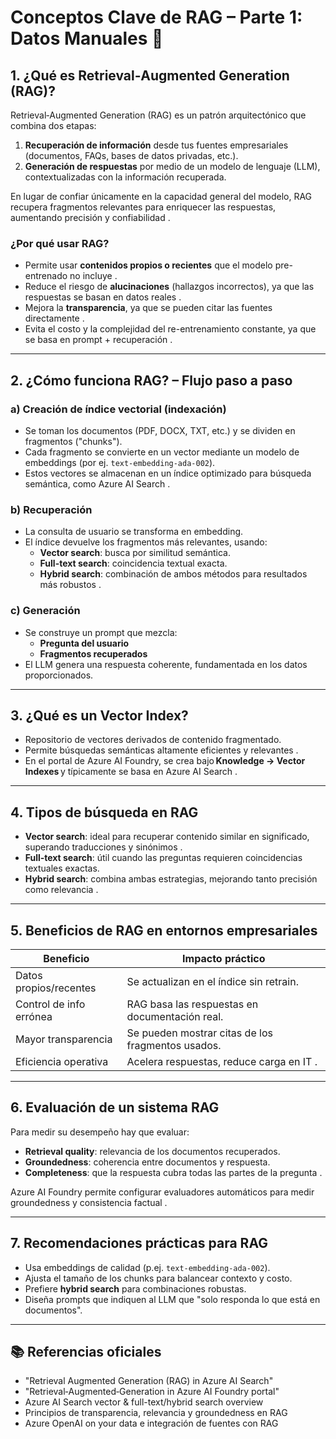 # Conceptos Clave de RAG – Parte 1: Datos Manuales 📄

## 1. ¿Qué es Retrieval‑Augmented Generation (RAG)?

Retrieval‑Augmented Generation (RAG) es un patrón arquitectónico que combina dos etapas:

1. **Recuperación de información** desde tus fuentes empresariales (documentos, FAQs, bases de datos privadas, etc.).  
2. **Generación de respuestas** por medio de un modelo de lenguaje (LLM), contextualizadas con la información recuperada.

En lugar de confiar únicamente en la capacidad general del modelo, RAG recupera fragmentos relevantes para enriquecer las respuestas, aumentando precisión y confiabilidad .

### ¿Por qué usar RAG?

- Permite usar **contenidos propios o recientes** que el modelo pre-entrenado no incluye .  
- Reduce el riesgo de **alucinaciones** (hallazgos incorrectos), ya que las respuestas se basan en datos reales .  
- Mejora la **transparencia**, ya que se pueden citar las fuentes directamente .  
- Evita el costo y la complejidad del re-entrenamiento constante, ya que se basa en prompt + recuperación .

---

## 2. ¿Cómo funciona RAG? – Flujo paso a paso

### a) Creación de índice vectorial (indexación)

- Se toman los documentos (PDF, DOCX, TXT, etc.) y se dividen en fragmentos ("chunks").
- Cada fragmento se convierte en un vector mediante un modelo de embeddings (por ej. `text-embedding-ada-002`).
- Estos vectores se almacenan en un índice optimizado para búsqueda semántica, como Azure AI Search .

### b) Recuperación

- La consulta de usuario se transforma en embedding.
- El índice devuelve los fragmentos más relevantes, usando:
  - **Vector search**: busca por similitud semántica.
  - **Full-text search**: coincidencia textual exacta.
  - **Hybrid search**: combinación de ambos métodos para resultados más robustos .

### c) Generación

- Se construye un prompt que mezcla:
  - **Pregunta del usuario**
  - **Fragmentos recuperados**
- El LLM genera una respuesta coherente, fundamentada en los datos proporcionados.

---

## 3. ¿Qué es un Vector Index?

- Repositorio de vectores derivados de contenido fragmentado.
- Permite búsquedas semánticas altamente eficientes y relevantes .
- En el portal de Azure AI Foundry, se crea bajo **Knowledge → Vector Indexes** y típicamente se basa en Azure AI Search .

---

## 4. Tipos de búsqueda en RAG

- **Vector search**: ideal para recuperar contenido similar en significado, superando traducciones y sinónimos .  
- **Full‑text search**: útil cuando las preguntas requieren coincidencias textuales exactas.  
- **Hybrid search**: combina ambas estrategias, mejorando tanto precisión como relevancia .

---

## 5. Beneficios de RAG en entornos empresariales

| Beneficio                  | Impacto práctico |
|---------------------------|------------------|
| Datos propios/recentes    | Se actualizan en el índice sin retrain. |
| Control de info errónea   | RAG basa las respuestas en documentación real. |
| Mayor transparencia       | Se pueden mostrar citas de los fragmentos usados. |
| Eficiencia operativa      | Acelera respuestas, reduce carga en IT . |

---

## 6. Evaluación de un sistema RAG

Para medir su desempeño hay que evaluar:

- **Retrieval quality**: relevancia de los documentos recuperados.  
- **Groundedness**: coherencia entre documentos y respuesta.  
- **Completeness**: que la respuesta cubra todas las partes de la pregunta .

Azure AI Foundry permite configurar evaluadores automáticos para medir groundedness y consistencia factual .

---

## 7. Recomendaciones prácticas para RAG

- Usa embeddings de calidad (p.ej. `text-embedding-ada-002`).
- Ajusta el tamaño de los chunks para balancear contexto y costo.
- Prefiere **hybrid search** para combinaciones robustas.
- Diseña prompts que indiquen al LLM que "solo responda lo que está en documentos".

---

## 📚 Referencias oficiales

- "Retrieval Augmented Generation (RAG) in Azure AI Search"   
- "Retrieval‑Augmented‑Generation in Azure AI Foundry portal"   
- Azure AI Search vector & full-text/hybrid search overview   
- Principios de transparencia, relevancia y groundedness en RAG   
- Azure OpenAI on your data e integración de fuentes con RAG   
